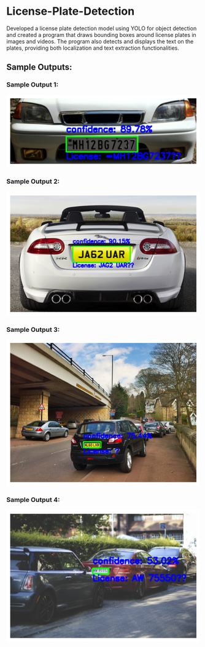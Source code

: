 # License-Plate-Detection
Developed a license plate detection model using YOLO for object detection and created a program that draws bounding boxes around license plates in images and videos. The program also detects and displays the text on the plates, providing both localization and text extraction functionalities.



## Sample Outputs:
### Sample Output 1:
![Sample Output 1](https://github.com/Himanshu-Atri/License-Plate-Detection/blob/main/output-1.png)
### Sample Output 2:
![Sample Output 2](https://github.com/Himanshu-Atri/License-Plate-Detection/blob/main/output-2.png)
### Sample Output 3:
![Sample Output 3](https://github.com/Himanshu-Atri/License-Plate-Detection/blob/main/output-3.png)
### Sample Output 4:
![Sample Output 4](https://github.com/Himanshu-Atri/License-Plate-Detection/blob/main/output-4.png)
